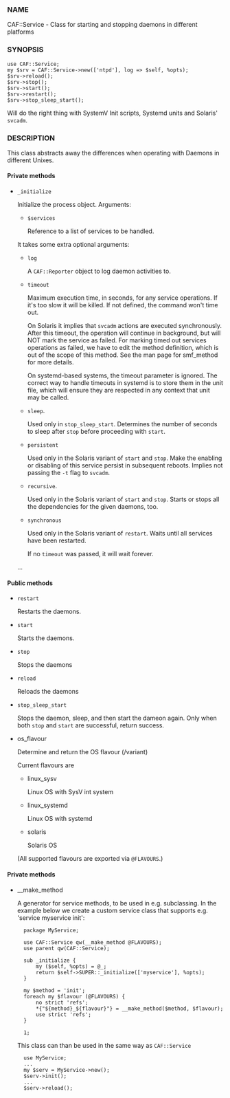 
### NAME

CAF::Service - Class for starting and stopping daemons in different
platforms

### SYNOPSIS

    use CAF::Service;
    my $srv = CAF::Service->new(['ntpd'], log => $self, %opts);
    $srv->reload();
    $srv->stop();
    $srv->start();
    $srv->restart();
    $srv->stop_sleep_start();

Will do the right thing with SystemV Init scripts, Systemd units and
Solaris' `svcadm`.

### DESCRIPTION

This class abstracts away the differences when operating with Daemons
in different Unixes.

#### Private methods

- `_initialize`

    Initialize the process object. Arguments:

    - `$services`

        Reference to a list of services to be handled.

    It takes some extra optional arguments:

    - `log`

        A `CAF::Reporter` object to log daemon activities to.

    - `timeout`

        Maximum execution time, in seconds, for any service operations. If
        it's too slow it will be killed.  If not defined, the command won't
        time out.

        On Solaris it implies that `svcadm` actions are executed
        synchronously.  After this timeout, the operation will continue in
        background, but will NOT mark the service as failed.  For marking
        timed out services operations as failed, we have to edit the method
        definition, which is out of the scope of this method.  See the man
        page for smf\_method for more details.

        On systemd-based systems, the timeout parameter is ignored.  The
        correct way to handle timeouts in systemd is to store them in the unit
        file, which will ensure they are respected in any context that unit
        may be called.

    - `sleep`.

        Used only in `stop_sleep_start`. Determines the number of
        seconds to sleep after `stop` before proceeding with `start`.

    - `persistent`

        Used only in the Solaris variant of `start` and `stop`.  Make the
        enabling or disabling of this service persist in subsequent reboots.
        Implies not passing the `-t` flag to `svcadm`.

    - `recursive`.

        Used only in the Solaris variant of `start` and `stop`.  Starts or
        stops all the dependencies for the given daemons, too.

    - `synchronous`

        Used only in the Solaris variant of `restart`.  Waits until all
        services have been restarted.

        If no `timeout` was passed, it will wait forever.

    ...

#### Public methods

- `restart`

    Restarts the daemons.

- `start`

    Starts the daemons.

- `stop`

    Stops the daemons

- `reload`

    Reloads the daemons

- `stop_sleep_start`

    Stops the daemon, sleep, and then start the dameon again.
    Only when both `stop` and `start` are successful, return success.

- os\_flavour

    Determine and return the OS flavour (/variant)

    Current flavours are

    - linux\_sysv

        Linux OS with SysV int system

    - linux\_systemd

        Linux OS with systemd

    - solaris

        Solaris OS

    (All supported flavours are exported via `@FLAVOURS`.)

#### Private methods

- \_\_make\_method

    A generator for service methods, to be used in e.g.
    subclassing. In the example below we create a custom service
    class that supports e.g. 'service myservice init':

        package MyService;

        use CAF::Service qw(__make_method @FLAVOURS);
        use parent qw(CAF::Service);

        sub _initialize {
            my ($self, %opts) = @_;
            return $self->SUPER::_initialize(['myservice'], %opts);
        }

        my $method = 'init';
        foreach my $flavour (@FLAVOURS) {
            no strict 'refs';
            *{"${method}_${flavour}"} = __make_method($method, $flavour);
            use strict 'refs';
        }

        1;

    This class can than be used in the same way as `CAF::Service`

        use MyService;
        ...
        my $serv = MyService->new();
        $serv->init();
        ...
        $serv->reload();
